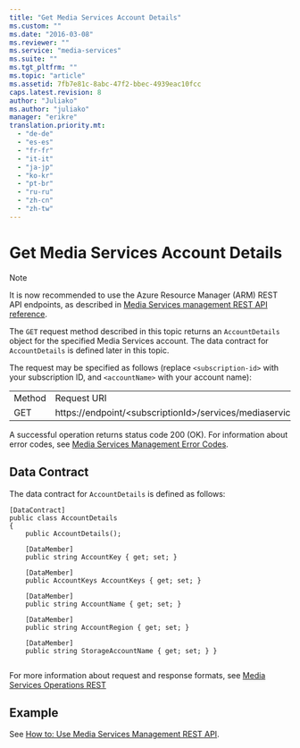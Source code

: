 ```yaml
---
title: "Get Media Services Account Details"
ms.custom: ""
ms.date: "2016-03-08"
ms.reviewer: ""
ms.service: "media-services"
ms.suite: ""
ms.tgt_pltfrm: ""
ms.topic: "article"
ms.assetid: 7fb7e81c-8abc-47f2-bbec-4939eac10fcc
caps.latest.revision: 8
author: "Juliako"
ms.author: "juliako"
manager: "erikre"
translation.priority.mt: 
  - "de-de"
  - "es-es"
  - "fr-fr"
  - "it-it"
  - "ja-jp"
  - "ko-kr"
  - "pt-br"
  - "ru-ru"
  - "zh-cn"
  - "zh-tw"
---
```

# Get Media Services Account Details

> [!NOTE]
>  It is now recommended to use  the Azure Resource Manager (ARM) REST API endpoints, as described in [Media Services management REST API reference](xref:management.azure.com.media.mediaservice).
  
  
 The `GET` request method described in this topic returns an `AccountDetails` object for the specified Media Services account. The data contract for `AccountDetails` is defined later in this topic.  
  
 The request may be specified as follows (replace `<subscription-id>` with your subscription ID, and `<accountName>` with your account name):  
  
|||  
|-|-|  
|Method|Request URI|  
|GET|https://endpoint/\<subscriptionId>/services/mediaservices/Accounts/\<accountName>|  
  
 A successful operation returns status code 200 (OK). For information about error codes, see [Media Services Management Error Codes](media-services-management-error-codes.md).  
  
## Data Contract  
 The data contract for `AccountDetails` is defined as follows:  
  
```  
[DataContract]   
public class AccountDetails   
{   
    public AccountDetails();   
  
    [DataMember]   
    public string AccountKey { get; set; }   
  
    [DataMember]   
    public AccountKeys AccountKeys { get; set; }   
  
    [DataMember]   
    public string AccountName { get; set; }   
  
    [DataMember]   
    public string AccountRegion { get; set; }   
  
    [DataMember]   
    public string StorageAccountName { get; set; } }  
  
```  
  
 For more information about request and response formats, see [Media Services Operations REST](media-services-management-rest.md)  
  
## Example  

See [How to: Use Media Services Management REST API](how-to-use-media-services-management-rest-api.md).    

